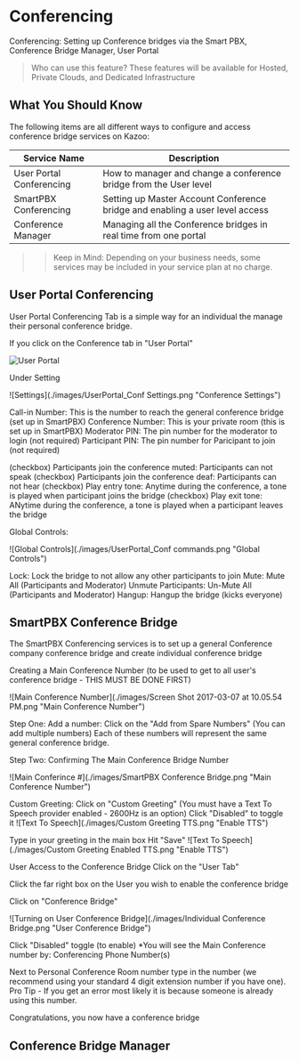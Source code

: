 # Conferencing

Conferencing:  Setting up Conference bridges via the Smart PBX, Conference Bridge Manager, User Portal 

> Who can use this feature?
> These features will be available for Hosted, Private Clouds, and Dedicated Infrastructure





## What You Should Know

The following items are all different ways to configure and access conference bridge services on Kazoo:

| Service Name | Description |
| --- | --- |
| User Portal Conferencing | How to manager and change a conference bridge from the User level |
| SmartPBX Conferencing | Setting up Master Account Conference bridge and enabling a user level access |
| Conference Manager | Managing all the Conference bridges in real time from one portal |


>> Keep in Mind: Depending on your business needs, some services may be included in your service plan at no charge.



## User Portal Conferencing

User Portal Conferencing Tab is a simple way for an individual the manage their personal conference bridge.

If you click on the Conference tab in "User Portal"

![User Portal](./images/UserPortal_Conference.png "User Portal")

Under Setting

![Settings](./images/UserPortal_Conf Settings.png "Conference Settings")

Call-in Number:  This is the number to reach the general conference bridge (set up in SmartPBX)
Conference Number:  This is your private room (this is set up in SmartPBX)
Moderator PIN:  The pin number for the moderator to login (not required)
Participant PIN: The pin number for Paricipant to join (not required)

(checkbox) Participants join the conference muted:  Participants can not speak
(checkbox) Participants join the conference deaf:  Participants can not hear
(checkbox) Play entry tone: Anytime during the conference, a tone is played when participant joins the bridge
(checkbox) Play exit tone:  ANytime during the conference, a tone is played when a participant leaves the bridge

Global Controls:

![Global Controls](./images/UserPortal_Conf commands.png "Global Controls")


Lock:  Lock the bridge to not allow any other participants to join
Mute:  Mute All (Participants and Moderator)
Unmute Participants:  Un-Mute All (Participants and Moderator)
Hangup: Hangup the bridge (kicks everyone)


## SmartPBX Conference Bridge

The SmartPBX Conferencing services is to set up a general Conference company conference bridge and create individual conference bridge

Creating a Main Conference Number (to be used to get to all user's conference bridge - THIS MUST BE DONE FIRST)

![Main Conference Number](./images/Screen Shot 2017-03-07 at 10.05.54 PM.png "Main Conference Number")

Step One:  Add a number: Click on the "Add from Spare Numbers"
(You can add multiple numbers)
Each of these numbers will represent the same general conference bridge.

Step Two: Confirming The Main Conference Bridge Number

![Main Conferince #](./images/SmartPBX Conference Bridge.png "Main Conference Number")

Custom Greeting:  Click on "Custom Greeting" (You must have a Text To Speech provider enabled - 2600Hz is an option)
Click "Disabled" to toggle it
![Text To Speech](./images/Custom Greeting TTS.png "Enable TTS")



Type in your greeting in the main box
Hit "Save"
![Text To Speech](./images/Custom Greeting Enabled TTS.png "Enable TTS")


User Access to the Conference Bridge
Click on the "User Tab"

Click the far right box on the User you wish to enable the conference bridge

Click on "Conference Bridge"

![Turning on User Conference Bridge](./images/Individual Conference Bridge.png "User Conference Bridge")


Click "Disabled" toggle (to enable)
*You will see the Main Conference number by: Conferencing Phone Number(s)

Next to Personal Conference Room number type in the number (we recommend using your standard 4 digit extension number if you have one).  Pro Tip - If you get an error most likely it is because someone is already using this number.

Congratulations, you now have a conference bridge




## Conference Bridge Manager





